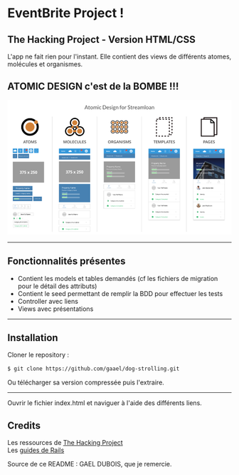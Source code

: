 # EventBrite Project !

## The Hacking Project - Version HTML/CSS



L'app ne fait rien pour l'instant. 
Elle contient des views de différents atomes, molécules et organismes.

## ATOMIC DESIGN c'est de la BOMBE !!!

 ![Screenshot](screenshot.png)

***

## Fonctionnalités présentes

* Contient les models et tables demandés (cf les fichiers de migration pour le détail des attributs)
* Contient le seed permettant de remplir la BDD pour effectuer les tests
* Controller avec liens
* Views avec présentations


***

## Installation
Cloner le repository : 
~~~bash
$ git clone https://github.com/gaael/dog-strolling.git
~~~
Ou télécharger sa version compressée puis l'extraire.

***
Ouvrir le fichier index.html et naviguer à l'aide des différents liens.



## Credits
Les ressources de [The Hacking Project](https://www.thehackingproject.org/)\
Les [guides de Rails](https://guides.rubyonrails.org/index.html)


Source de ce README : GAEL DUBOIS, que je remercie.

